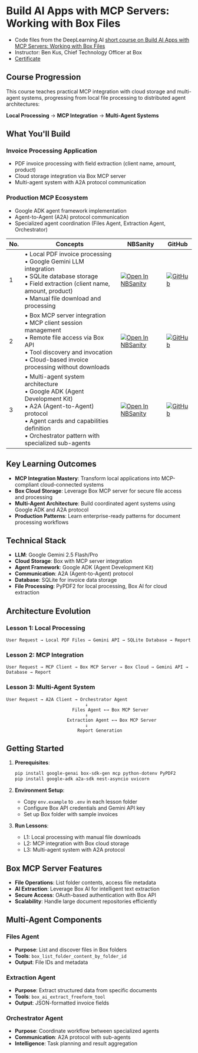 # Build AI Apps with MCP Servers: Working with Box Files

- Code files from the DeepLearning.AI [short course on Build AI Apps with MCP Servers: Working with Box Files](https://www.deeplearning.ai/short-courses/build-ai-apps-with-mcp-server-working-with-box-files/)
- Instructor: Ben Kus, Chief Technology Officer at Box
- [Certificate](https://learn.deeplearning.ai/accomplishments/62773b0e-5598-4b8d-aaad-cc81cdb6c288)

## Course Progression

This course teaches practical MCP integration with cloud storage and multi-agent systems, progressing from local file processing to distributed agent architectures:

**Local Processing** → **MCP Integration** → **Multi-Agent Systems**

## What You'll Build

### Invoice Processing Application
- PDF invoice processing with field extraction (client name, amount, product)
- Cloud storage integration via Box MCP server
- Multi-agent system with A2A protocol communication

### Production MCP Ecosystem
- Google ADK agent framework implementation
- Agent-to-Agent (A2A) protocol communication
- Specialized agent coordination (Files Agent, Extraction Agent, Orchestrator)

| No. | Concepts | NBSanity | GitHub |
|-----|----------|----------|--------|
| 1 | • Local PDF invoice processing<br>• Google Gemini LLM integration<br>• SQLite database storage<br>• Field extraction (client name, amount, product)<br>• Manual file download and processing | [![Open In NBSanity](https://nbsanity.com/assets/icon.png)](https://nbsanity.com/Prajwalsrinvas/learn-mcp/blob/main/build_ai_apps_with_mcp_servers_working_with_box_files/L1/L1.ipynb) | [![GitHub](https://cdn-icons-png.flaticon.com/32/270/270798.png)](https://github.com/Prajwalsrinvas/learn-mcp/blob/main/build_ai_apps_with_mcp_servers_working_with_box_files/L1/L1.ipynb) |
| 2 | • Box MCP server integration<br>• MCP client session management<br>• Remote file access via Box API<br>• Tool discovery and invocation<br>• Cloud-based invoice processing without downloads | [![Open In NBSanity](https://nbsanity.com/assets/icon.png)](https://nbsanity.com/Prajwalsrinvas/learn-mcp/blob/main/build_ai_apps_with_mcp_servers_working_with_box_files/L2/L2.ipynb) | [![GitHub](https://cdn-icons-png.flaticon.com/32/270/270798.png)](https://github.com/Prajwalsrinvas/learn-mcp/blob/main/build_ai_apps_with_mcp_servers_working_with_box_files/L2/L2.ipynb) |
| 3 | • Multi-agent system architecture<br>• Google ADK (Agent Development Kit)<br>• A2A (Agent-to-Agent) protocol<br>• Agent cards and capabilities definition<br>• Orchestrator pattern with specialized sub-agents | [![Open In NBSanity](https://nbsanity.com/assets/icon.png)](https://nbsanity.com/Prajwalsrinvas/learn-mcp/blob/main/build_ai_apps_with_mcp_servers_working_with_box_files/L3/L3.ipynb) | [![GitHub](https://cdn-icons-png.flaticon.com/32/270/270798.png)](https://github.com/Prajwalsrinvas/learn-mcp/blob/main/build_ai_apps_with_mcp_servers_working_with_box_files/L3/L3.ipynb) |

## Key Learning Outcomes

- **MCP Integration Mastery**: Transform local applications into MCP-compliant cloud-connected systems
- **Box Cloud Storage**: Leverage Box MCP server for secure file access and processing
- **Multi-Agent Architecture**: Build coordinated agent systems using Google ADK and A2A protocol
- **Production Patterns**: Learn enterprise-ready patterns for document processing workflows

## Technical Stack

- **LLM**: Google Gemini 2.5 Flash/Pro
- **Cloud Storage**: Box with MCP server integration
- **Agent Framework**: Google ADK (Agent Development Kit)
- **Communication**: A2A (Agent-to-Agent) protocol
- **Database**: SQLite for invoice data storage
- **File Processing**: PyPDF2 for local processing, Box AI for cloud extraction

## Architecture Evolution

### Lesson 1: Local Processing
```
User Request → Local PDF Files → Gemini API → SQLite Database → Report
```

### Lesson 2: MCP Integration
```
User Request → MCP Client → Box MCP Server → Box Cloud → Gemini API → Database → Report
```

### Lesson 3: Multi-Agent System
```
User Request → A2A Client → Orchestrator Agent
                              ↓
                         Files Agent ←→ Box MCP Server
                              ↓
                       Extraction Agent ←→ Box MCP Server
                              ↓
                           Report Generation
```

## Getting Started

1. **Prerequisites**:
   ```bash
   pip install google-genai box-sdk-gen mcp python-dotenv PyPDF2
   pip install google-adk a2a-sdk nest-asyncio uvicorn
   ```

2. **Environment Setup**:
   - Copy `env.example` to `.env` in each lesson folder
   - Configure Box API credentials and Gemini API key
   - Set up Box folder with sample invoices

3. **Run Lessons**:
   - L1: Local processing with manual file downloads
   - L2: MCP integration with Box cloud storage
   - L3: Multi-agent system with A2A protocol

## Box MCP Server Features

- **File Operations**: List folder contents, access file metadata
- **AI Extraction**: Leverage Box AI for intelligent text extraction
- **Secure Access**: OAuth-based authentication with Box API
- **Scalability**: Handle large document repositories efficiently

## Multi-Agent Components

### Files Agent
- **Purpose**: List and discover files in Box folders
- **Tools**: `box_list_folder_content_by_folder_id`
- **Output**: File IDs and metadata

### Extraction Agent
- **Purpose**: Extract structured data from specific documents
- **Tools**: `box_ai_extract_freeform_tool`
- **Output**: JSON-formatted invoice fields

### Orchestrator Agent
- **Purpose**: Coordinate workflow between specialized agents
- **Communication**: A2A protocol with sub-agents
- **Intelligence**: Task planning and result aggregation